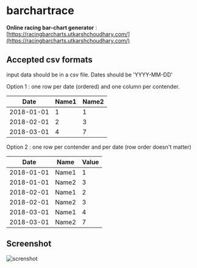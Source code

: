 # barchartrace
**Online racing bar-chart generator** :
[https://racingbarcharts.utkarshchoudhary.com/](https://racingbarcharts.utkarshchoudhary.com/)

## Accepted csv formats
input data should be in a csv file.
Dates should be 'YYYY-MM-DD'

Option 1 : one row per date (ordered) and one column per contender.

Date | Name1 | Name2
--- | --- | ---
2018-01-01 | 1 | 1
2018-02-01 | 2 | 3
2018-03-01 | 4| 7

Option 2 : one row per contender and per date (row order doesn't matter)

Date | Name | Value
--- | --- | ---
2018-01-01 | Name1 | 1
2018-01-01 | Name2 | 3
2018-02-01 | Name1| 2
2018-02-01 | Name2 | 3
2018-03-01 | Name1 | 4
2018-03-01 | Name2 | 7

## Screenshot

![screnshot](css/demo.png)
